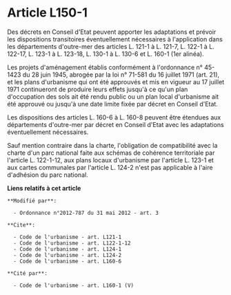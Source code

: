 # Article L150-1

Des décrets en Conseil d'Etat peuvent apporter les adaptations et prévoir les dispositions transitoires éventuellement
nécessaires à l'application dans les départements d'outre-mer des articles L. 121-1 à L. 121-7, L. 122-1 à L. 122-17, L.
123-1 à L. 123-18, L. 130-1 à L. 130-6 et L. 160-1 (1er alinéa). 

Les projets d'aménagement établis conformément à l'ordonnance n° 45-1423 du 28 juin 1945, abrogée par la loi n° 71-581 du 16
juillet 1971 (art. 21), et les plans d'urbanisme qui ont été approuvés et mis en vigueur au 17 juillet 1971 continueront de
produire leurs effets jusqu'à ce qu'un plan d'occupation des sols ait été rendu public ou un plan local d'urbanisme ait été
approuvé ou jusqu'à une date limite fixée par décret en Conseil d'Etat. 

Les dispositions des articles L. 160-6 à L. 160-8 peuvent être étendues aux départements d'outre-mer par décret en Conseil
d'Etat avec les adaptations éventuellement nécessaires. 

Sauf mention contraire dans la charte, l'obligation de compatibilité avec la charte d'un parc national faite aux schémas de
cohérence territoriale par l'article L. 122-1-12, aux plans locaux d'urbanisme par l'article L. 123-1 et aux cartes
communales par l'article L. 124-2 n'est pas applicable à l'aire d'adhésion du parc national.

**Liens relatifs à cet article**

	**Modifié par**:

	  - Ordonnance n°2012-787 du 31 mai 2012 - art. 3

	**Cite**:

	  - Code de l'urbanisme - art. L121-1
	  - Code de l'urbanisme - art. L122-1-12
	  - Code de l'urbanisme - art. L124-1
	  - Code de l'urbanisme - art. L124-2
	  - Code de l'urbanisme - art. L160-6

	**Cité par**:

	  - Code de l'urbanisme - art. L160-1 (V)
